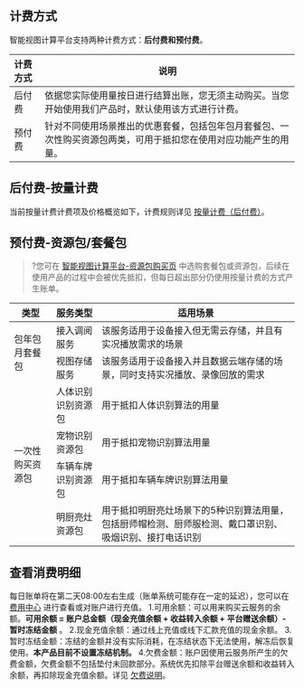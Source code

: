 ## 计费方式

智能视图计算平台支持两种计费方式：**后付费和预付费**。

| 计费方式 | 说明                                                         |
| :------- | ------------------------------------------------------------ |
| 后付费   | 依据您实际使用量按日进行结算出账，您无须主动购买。当您开始使用我们产品时，默认使用该方式进行计费。 |
| 预付费   | 针对不同使用场景推出的优惠套餐，包括包年包月套餐包、一次性购买资源包两类，可用于抵扣您在使用对应功能产生的用量。 |

## 后付费-按量计费

当前按量计费计费项及价格概览如下，计费规则详见  [按量计费（后付费）](https://cloud.tencent.com/document/product/1344/71759)。




## 预付费-资源包/套餐包

> ?您可在 [智能视图计算平台-资源包购买页](https://buy.cloud.tencent.com/iss) 中选购套餐包或资源包，后续在使用产品的过程中会被优先抵扣，但每日超出部分仍使用按量计费的方式产生账单。

<table>
<thead>
<tr><th>类型</th><th>服务类型</th><th>适用场景</th></tr>
</thead>
<tbody>
<tr><td rowspan=2>包年包月套餐包</td><td>接入调阅服务</td><td>该服务适用于设备接入但无需云存储，并且有实况播放需求的场景</td></tr>
<tr><td>视图存储服务</td><td>该服务适用于设备接入并且数据云端存储的场景，同时支持实况播放、录像回放的需求</td></tr> 
<tr><td rowspan=4>一次性购买资源包</td><td>人体识别识别资源包</td><td>用于抵扣人体识别算法的用量</td></tr>
  <td>宠物识别资源包</td><td>用于抵扣宠物识别算法用量</td></tr>
  <td>车辆车牌识别资源包</td><td>用于抵扣车辆车牌识别算法用量</td></tr>
 <td>明厨亮灶资源包</td><td>用于抵扣明厨亮灶场景下的5种识别算法用量，包括厨师帽检测、厨师服检测、戴口罩识别、吸烟识别、接打电话识别</td></tr>
</tbody></table>

## 查看消费明细

每日账单将在第二天08:00左右生成（账单系统可能存在一定的延迟），您可以在 [费用中心](https://console.cloud.tencent.com/expense/overview) 进行查看或对账户进行充值。
1.可用余额：可以用来购买云服务的余额。**可用余额 = 账户总金额（现金充值余额 + 收益转入余额 + 平台赠送余额）- 暂时冻结金额** 。
2.现金充值余额：通过线上充值或线下汇款充值的现金余额。
3.暂时冻结金额：冻结的金额并没有实际消耗，在冻结状态下无法使用，解冻后恢复使用。**本产品目前不设置冻结机制。**
4.欠费金额：账户因使用云服务所产生的欠费金额，欠费金额不包括垫付未回款部分。系统优先扣除平台赠送余额和收益转入余额，再扣除现金充值余额。详见 [欠费说明](https://cloud.tencent.com/document/product/1344/71760)。

